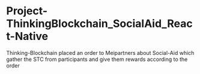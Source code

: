 # Project-ThinkingBlockchain_SocialAid_React-Native
Thinking-Blockchain placed an order to Meipartners about Social-Aid which gather the STC from participants and give them rewards according to the order

